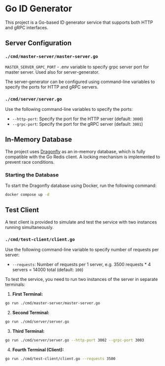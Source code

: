 # Go ID Generator

This project is a Go-based ID generator service that supports both HTTP and gRPC interfaces.

## Server Configuration

### `./cmd/master-server/master-server.go`

`MASTER_SERVER_GRPC_PORT` - .env variable to specify grpc server port for master server. Used also for server-generator.

The server-generator can be configured using command-line variables to specify the ports for HTTP and gRPC servers.

### `./cmd/server/server.go`

Use the following command-line variables to specify the ports:

- `--http-port`: Specify the port for the HTTP server (default: `3000`)
- `--grpc-port`: Specify the port for the gRPC server (default: `3001`)

## In-Memory Database

The project uses [Dragonfly](https://dragonflydb.io/) as an in-memory database, which is fully compatible with the Go Redis client. A locking mechanism is implemented to prevent race conditions.

### Starting the Database

To start the Dragonfly database using Docker, run the following command:

```bash
docker compose up -d
```

## Test Client

A test client is provided to simulate and test the service with two instances running simultaneously.

### `./cmd/test-client/client.go`

Use the following command-line variable to specify number of requests per server:

- `--requests`: Number of requests per 1 server, e.g. 3500 requests * 4 servers = 14000 total (default: `100`)

To test the service, you need to run two instances of the server in separate terminals:

1. **First Terminal:**
```bash
go run ./cmd/master-server/master-server.go
```

2. **Second Terminal:**
```bash
go run ./cmd/server/server.go
```

3. **Third Terminal:**
```bash
go run ./cmd/server/server.go --http-port 3002 --grpc-port 3003
```

4. **Fourth Terminal (Client):**
```bash
go run ./cmd/test-client/client.go --requests 3500
```
